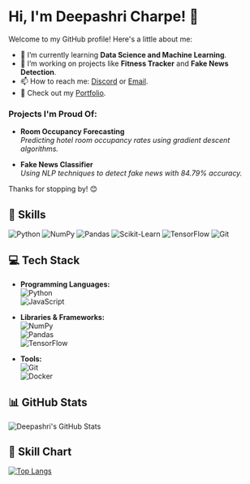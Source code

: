 # Hi, I'm Deepashri Charpe! 👋

Welcome to my GitHub profile! Here's a little about me:

- 🌱 I’m currently learning **Data Science and Machine Learning**.
- 💼 I’m working on projects like **Fitness Tracker** and **Fake News Detection**.
- 📫 How to reach me: [Discord](#) or [Email](mailto:your-email@example.com).
- 📝 Check out my [Portfolio](#).

### Projects I'm Proud Of:
- **Room Occupancy Forecasting**  
  _Predicting hotel room occupancy rates using gradient descent algorithms._  

- **Fake News Classifier**  
  _Using NLP techniques to detect fake news with 84.79% accuracy._

Thanks for stopping by! 😊

## 🚀 Skills

![Python](https://img.shields.io/badge/-Python-3776AB?style=for-the-badge&logo=python&logoColor=white)
![NumPy](https://img.shields.io/badge/-NumPy-013243?style=for-the-badge&logo=numpy&logoColor=white)
![Pandas](https://img.shields.io/badge/-Pandas-150458?style=for-the-badge&logo=pandas&logoColor=white)
![Scikit-Learn](https://img.shields.io/badge/-Scikit_Learn-F7931E?style=for-the-badge&logo=scikit-learn&logoColor=white)
![TensorFlow](https://img.shields.io/badge/-TensorFlow-FF6F00?style=for-the-badge&logo=tensorflow&logoColor=white)
![Git](https://img.shields.io/badge/-Git-F05032?style=for-the-badge&logo=git&logoColor=white)
## 💻 Tech Stack
- **Programming Languages:**  
  ![Python](https://img.shields.io/badge/-Python-3776AB?logo=python&logoColor=white&style=flat-square)  
  ![JavaScript](https://img.shields.io/badge/-JavaScript-F7DF1E?logo=javascript&logoColor=black&style=flat-square)

- **Libraries & Frameworks:**  
  ![NumPy](https://img.shields.io/badge/-NumPy-013243?logo=numpy&logoColor=white&style=flat-square)  
  ![Pandas](https://img.shields.io/badge/-Pandas-150458?logo=pandas&logoColor=white&style=flat-square)  
  ![TensorFlow](https://img.shields.io/badge/-TensorFlow-FF6F00?logo=tensorflow&logoColor=white&style=flat-square)

- **Tools:**  
  ![Git](https://img.shields.io/badge/-Git-F05032?logo=git&logoColor=white&style=flat-square)  
  ![Docker](https://img.shields.io/badge/-Docker-2496ED?logo=docker&logoColor=white&style=flat-square)
## 📊 GitHub Stats

![Deepashri's GitHub Stats](https://github-readme-stats.vercel.app/api?username=YourUsername&show_icons=true&theme=radical)
## 🌟 Skill Chart

[![Top Langs](https://github-readme-stats.vercel.app/api/top-langs/?username=YourUsername&layout=compact)](https://github.com/anuraghazra/github-readme-stats)

